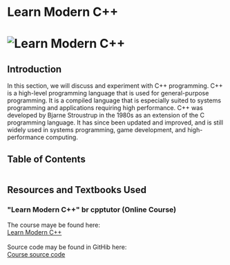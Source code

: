 # Learn Modern C++

# ![Learn Modern C++](images/learn_modern_CPP_splash.png)

## Introduction
In this section, we will discuss and experiment with C++ programming. C++ is a high-level programming language that is used for general-purpose programming. It is a compiled language that is especially suited to systems programming and applications requiring high performance. C++ was developed by Bjarne Stroustrup in the 1980s as an extension of the C programming language. It has since been updated and improved, and is still widely used in systems programming, game development, and high-performance computing.


## Table of Contents
```{tableofcontents}
```

## Resources and Textbooks Used

### "Learn Modern C++" br cpptutor (Online Course)
The course maye be found here: <br>
[Learn Modern C++](https://learnmoderncpp.com/) <br><br>
Source code may be found in GitHib here: <br>
[Course source code](https://github.com/cpp-tutor/learnmoderncpp-tutorial)